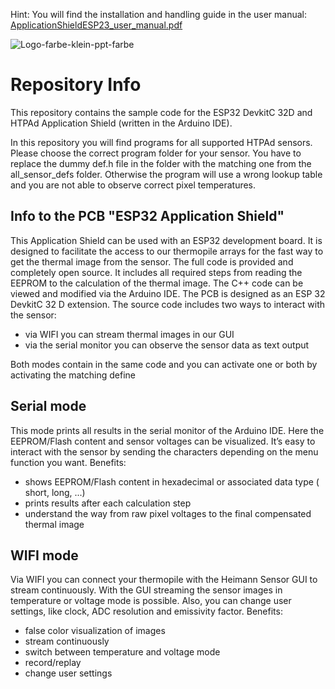 Hint: You will find the installation and handling guide in the user manual: [ApplicationShieldESP23_user_manual.pdf](https://github.com/HeimannSensor/ESP32_ApplicationShield/files/8231114/ApplicationShieldESP23_user_manual.pdf)

![Logo-farbe-klein-ppt-farbe](https://user-images.githubusercontent.com/59830049/157676024-adb2230d-1a19-42d3-8bc2-cc392b60e4d7.svg)

# Repository Info
This repository contains the sample code for the ESP32 DevkitC 32D and HTPAd Application Shield (written in the Arduino IDE).
  
In this repository you will find programs for all supported HTPAd sensors.
Please choose the correct program folder for your sensor. You have to replace the dummy def.h file in the folder with the matching one from the all_sensor_defs folder.
Otherwise the program will use a wrong lookup table and you are not able to observe correct pixel temperatures. 


Info to the PCB "ESP32 Application Shield"
-------------------------------------------
This Application Shield can be used with an ESP32 development board. It is designed to facilitate the access to our thermopile arrays for the fast way to get the thermal image from the sensor. The full code is provided and completely open source. It includes all required steps from reading the EEPROM to the calculation of the thermal image. The C++ code can be viewed and modified via the Arduino IDE. The PCB is designed as an ESP 32 DevkitC 32 D extension. The source code includes two ways to interact with the sensor:
- via WIFI you can stream thermal images in our GUI
- via the serial monitor you can observe the sensor data as text output

Both modes contain in the same code and you can activate one or both by activating the matching define

Serial mode
-------------------------------------------
This mode prints all results in the serial monitor of the Arduino IDE. Here the EEPROM/Flash content and sensor voltages can be visualized. It’s easy to interact with the sensor by sending the characters depending on the menu function you want.
Benefits:
- shows EEPROM/Flash content in hexadecimal or associated data type ( short, long, ...)
- prints results after each calculation step
- understand the way from raw pixel voltages to the final compensated thermal image

WIFI mode
-------------------------------------------
Via WIFI you can connect your thermopile with the Heimann Sensor GUI to stream continuously. With the GUI streaming the sensor images in temperature or voltage mode is possible. Also, you can change user settings, like clock, ADC resolution and emissivity factor.
Benefits:
- false color visualization of images
- stream continuously
-  switch between temperature and voltage mode
-  record/replay
-  change user settings

